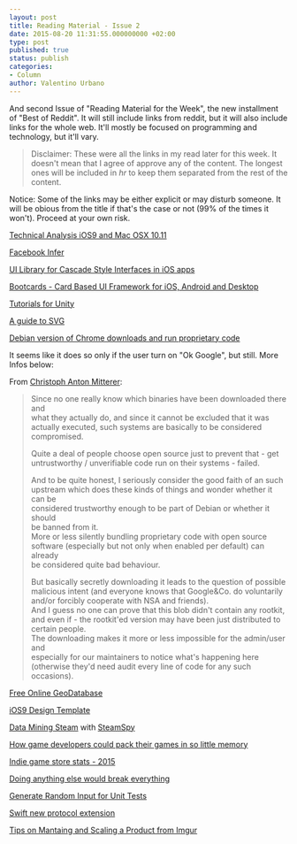 ```yaml
---
layout: post
title: Reading Material - Issue 2
date: 2015-08-20 11:31:55.000000000 +02:00
type: post
published: true
status: publish
categories:
- Column
author: Valentino Urbano 
---
```


And second Issue of "Reading Material for the Week", the new installment of "Best of Reddit". It will still include links from reddit, but it will also include links for the whole web. It'll mostly be focused on programming and technology, but it'll vary.

> Disclaimer: These were all the links in my read later for this week. It doesn't mean that I agree of approve any of the content. The longest ones will be included in _hr_ to keep them separated from the rest of the content.
> 

Notice: Some of the links may be either explicit or may disturb someone. It will be obious from the title if that's the case or not (99% of the times it won't). Proceed at your own risk.

[Technical Analysis iOS9 and Mac OSX 10.11][0]

[Facebook Infer][1]

[UI Library for Cascade Style Interfaces in iOS apps][2]

[Bootcards - Card Based UI Framework for iOS, Android and Desktop][3]

[Tutorials for Unity][4]

[A guide to SVG][5]

[Debian version of Chrome downloads and run proprietary code][6]

It seems like it does so only if the user turn on "Ok Google", but still. More Infos below:

From [Christoph Anton Mitterer][7]:

> Since no one really know which binaries have been downloaded there and  
> what they actually do, and since it cannot be excluded that it was  
> actually executed, such systems are basically to be considered  
> compromised.
> 
> Quite a deal of people choose open source just to prevent that - get  
> untrustworthy / unverifiable code run on their systems - failed.
> 
> And to be quite honest, I seriously consider the good faith of an such  
> upstream which does these kinds of things and wonder whether it can be  
> considered trustworthy enough to be part of Debian or whether it should  
> be banned from it.  
> More or less silently bundling proprietary code with open source  
> software (especially but not only when enabled per default) can already  
> be considered quite bad behaviour.
> 
> But basically secretly downloading it leads to the question of possible  
> malicious intent (and everyone knows that Google&Co. do voluntarily  
> and/or forcibly cooperate with NSA and friends).  
> And I guess no one can prove that this blob didn't contain any rootkit,  
> and even if - the rootkit'ed version may have been just distributed to  
> certain people.  
> The downloading makes it more or less impossible for the admin/user and  
> especially for our maintainers to notice what's happening here  
> (otherwise they'd need audit every line of code for any such  
> occasions).
> 

[Free Online GeoDatabase][8]

[iOS9 Design Template][9]

[Data Mining Steam][10] with [SteamSpy][11]

[How game developers could pack their games in so little memory][12]

[Indie game store stats - 2015][13]

[Doing anything else would break everything][14]

[Generate Random Input for Unit Tests][15]

[Swift new protocol extension][16]

[Tips on Mantaing and Scaling a Product from Imgur][17]


[0]: http://newosxbook.com/articles/9-10.11.html?t
[1]: https://code.facebook.com/posts/1648953042007882
[2]: https://github.com/KazuyoshiUeno/iOS/tree/master/appunite-CLCascade
[3]: http://bootcards.org
[4]: https://unity-game-development.zeef.com/adrian.anta
[5]: https://svgontheweb.com
[6]: https://bugs.debian.org/cgi-bin/bugreport.cgi?bug=786909
[7]: https://bugs.debian.org/cgi-bin/bugreport.cgi?bug=786909#51
[8]: http://www.geonames.org
[9]: https://github.com/philipamour/ios9-uikit/?utm_campaign=iOS%2BDev%2BWeekly&utm_medium=email&utm_source=iOS_Dev_Weekly_Issue_203
[10]: https://medium.com/@galyonkin/some-things-you-should-know-about-steam-5eaffcf33218
[11]: http://steamspy.com
[12]: http://www.quora.com/How-did-game-developers-pack-entire-games-into-so-little-memory-twenty-five-years-ago/answer/Dave-Baggett?srid=z9ZA&utm_campaign=Contact+SNS+For+More+Referrer&utm_medium=twitter&share=1&utm_source=snsanalytics
[13]: http://itch.io/blog/2/running-an-indie-game-store-2015
[14]: https://www.reddit.com/r/shittyprogramming/comments/396d6n/i_found_myself_forced_to_write_this_today_and_it/
[15]: https://github.com/jeffh/Fox
[16]: http://nomothetis.svbtle.com/the-ghost-of-swift-bugs-future?utm_campaign=iOS%2BDev%2BWeekly&utm_medium=email&utm_source=iOS_Dev_Weekly_Issue_203
[17]: https://medium.com/@gerstenzang/16-product-things-i-learned-at-imgur-4e58b936759c